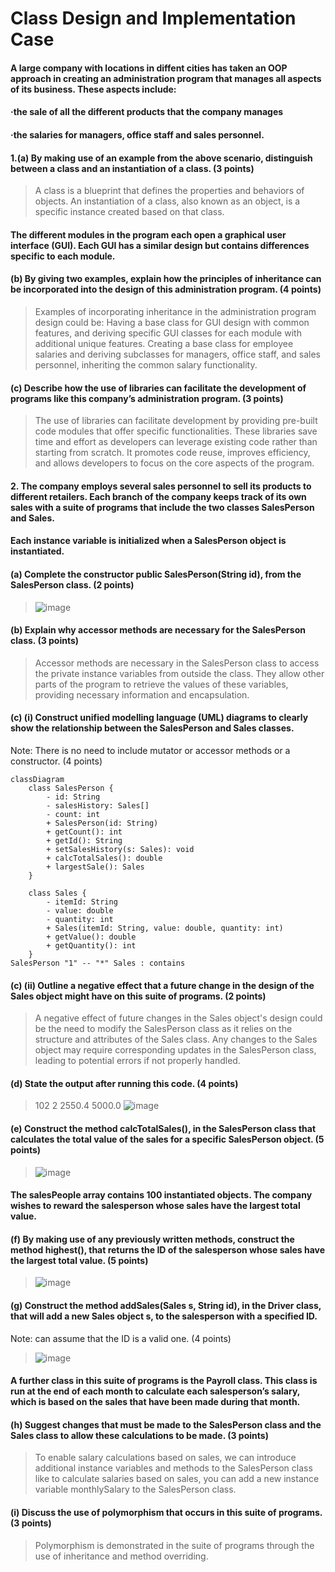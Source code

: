 # Class Design and Implementation Case

#### A large company with locations in diffent cities has taken an OOP approach in creating an administration program that manages all aspects of its business. These aspects include:
#### ·the sale of all the different products that the company manages
#### ·the salaries for managers, office staff and sales personnel.


#### 1.(a) By making use of an example from the above scenario, distinguish between a class and an instantiation of a class. (3 points)
> A class is a blueprint that defines the properties and behaviors of objects. An instantiation of a class, also known as an object, is a specific instance created based on that class.

#### The different modules in the program each open a graphical user interface (GUI). Each GUI has a similar design but contains differences specific to each module.

#### (b) By giving two examples, explain how the principles of inheritance can be incorporated into the design of this administration program. (4 points)
>Examples of incorporating inheritance in the administration program design could be:
>Having a base class for GUI design with common features, and deriving specific GUI classes for each module with additional unique features.
>Creating a base class for employee salaries and deriving subclasses for managers, office staff, and sales personnel, inheriting the common salary functionality.

#### (c) Describe how the use of libraries can facilitate the development of programs like this company’s administration program. (3 points)
> The use of libraries can facilitate development by providing pre-built code modules that offer specific functionalities. These libraries save time and effort as developers can leverage existing code rather than starting from scratch. It promotes code reuse, improves efficiency, and allows developers to focus on the core aspects of the program.

#### 2. The company employs several sales personnel to sell its products to different retailers. Each branch of the company keeps track of its own sales with a suite of programs that include the two classes SalesPerson and Sales.

#### Each instance variable is initialized when a SalesPerson object is instantiated.
#### (a) Complete the constructor public SalesPerson(String id), from the SalesPerson class. (2 points)
>![image](https://github.com/RandomKings/forum-oop/assets/127679190/a0f53852-5753-4f1a-a537-331f400e200b)


#### (b) Explain why accessor methods are necessary for the SalesPerson class. (3 points)
> Accessor methods are necessary in the SalesPerson class to access the private instance variables from outside the class. They allow other parts of the program to retrieve the values of these variables, providing necessary information and encapsulation.

#### (c) (i) Construct unified modelling language (UML) diagrams to clearly show the relationship between the SalesPerson and Sales classes.
Note: There is no need to include mutator or accessor methods or a constructor. (4 points)
```mermaid
classDiagram
    class SalesPerson {
        - id: String
        - salesHistory: Sales[]
        - count: int
        + SalesPerson(id: String)
        + getCount(): int
        + getId(): String
        + setSalesHistory(s: Sales): void
        + calcTotalSales(): double
        + largestSale(): Sales
    }
    
    class Sales {
        - itemId: String
        - value: double
        - quantity: int
        + Sales(itemId: String, value: double, quantity: int)
        + getValue(): double
        + getQuantity(): int
    }
SalesPerson "1" -- "*" Sales : contains
```

#### (c) (ii) Outline a negative effect that a future change in the design of the Sales object might have on this suite of programs. (2 points)
>A negative effect of future changes in the Sales object's design could be the need to modify the SalesPerson class as it relies on the structure and attributes of the Sales class. Any changes to the Sales object may require corresponding updates in the SalesPerson class, leading to potential errors if not properly handled.

#### (d) State the output after running this code. (4 points)
>102
>2
>2550.4
>5000.0
>![image](https://github.com/RandomKings/forum-oop/assets/127679190/b2566fe6-3f70-47c1-b612-aa93056ad840)


#### (e) Construct the method calcTotalSales(), in the SalesPerson class that calculates the total value of the sales for a specific SalesPerson object. (5 points)
>![image](https://github.com/RandomKings/forum-oop/assets/127679190/0a95d8c7-4390-4545-bae4-9e51046fe53b)


#### The salesPeople array contains 100 instantiated objects. The company wishes to reward the salesperson whose sales have the largest total value.
#### (f) By making use of any previously written methods, construct the method highest(), that returns the ID of the salesperson whose sales have the largest total value. (5 points)
>![image](https://github.com/RandomKings/forum-oop/assets/127679190/5e3a8485-a299-4244-80f2-6bbcece09c72)

#### (g) Construct the method addSales(Sales s, String id), in the Driver class, that will add a new Sales object s, to the salesperson with a specified ID.
Note: 
can assume that the ID is a valid one. (4 points)
>![image](https://github.com/RandomKings/forum-oop/assets/127679190/c494ce95-f7f0-4502-a9b5-2460a01be8ff)

#### A further class in this suite of programs is the Payroll class. This class is run at the end of each month to calculate each salesperson’s salary, which is based on the sales that have been made during that month.
#### (h) Suggest changes that must be made to the SalesPerson class and the Sales class to allow these calculations to be made. (3 points)
>To enable salary calculations based on sales, we can introduce additional instance variables and methods to the SalesPerson class like to calculate salaries based on sales, you can add a new instance variable monthlySalary to the SalesPerson class.

#### (i) Discuss the use of polymorphism that occurs in this suite of programs. (3 points)
>Polymorphism is demonstrated in the suite of programs through the use of inheritance and method overriding.


